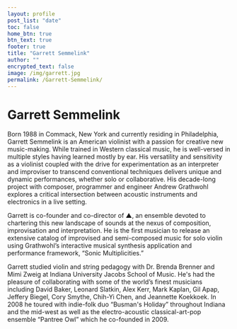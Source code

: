 ```yaml
---
layout: profile
post_list: "date"
toc: false
home_btn: true
btn_text: true
footer: true
title: "Garrett Semmelink"
author: ""
encrypted_text: false
image: /img/garrett.jpg
permalink: /Garrett-Semmelink/
---
```

# Garrett Semmelink

Born 1988 in Commack, New York and currently residing in Philadelphia, Garrett Semmelink is an American violinist with a passion for creative new music-making. While trained in Western classical music, he is well-versed in multiple styles having learned mostly by ear. His versatility and sensitivity as a violinist coupled with the drive for experimentation as an interpreter and improviser to transcend conventional techniques delivers unique and dynamic performances, whether solo or collaborative. His decade-long project with composer, programmer and engineer Andrew Grathwohl explores a critical intersection between acoustic instruments and electronics in a live setting.

Garrett is co-founder and co-director of ▲, an ensemble devoted to chartering this new landscape of sounds at the nexus of composition, improvisation and interpretation. He is the first musician to release an extensive catalog of improvised and semi-composed music for solo violin using Grathwohl’s interactive musical synthesis application and performance framework, “Sonic Multiplicities.”

Garrett studied violin and string pedagogy with Dr. Brenda Brenner and Mimi Zweig at Indiana University Jacobs School of Music. He's had the pleasure of collaborating with some of the world’s finest musicians including David Baker, Leonard Slatkin, Alex Kerr, Mark Kaplan, Gil Apap, Jeffery Biegel, Cory Smythe, Chih-Yi Chen, and Jeannette Koekkoek. In 2008 he toured with indie-folk duo “Busman's Holiday” throughout Indiana and the mid-west as well as the electro-acoustic classical-art-pop ensemble “Pantree Owl” which he co-founded in 2009.
